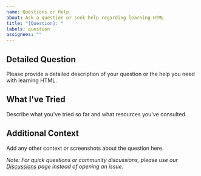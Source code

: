 ```yaml
---
name: Questions or Help
about: Ask a question or seek help regarding learning HTML
title: "[Question]: "
labels: question
assignees: ""
---
```


## Detailed Question

Please provide a detailed description of your question or the help you need with learning HTML.

## What I've Tried

Describe what you've tried so far and what resources you've consulted.

## Additional Context

Add any other context or screenshots about the question here.

_Note: For quick questions or community discussions, please use our [Discussions](https://github.com/Jekwwer/VSPJ-TIS-Web-Development-Learning/discussions) page instead of opening an issue._
